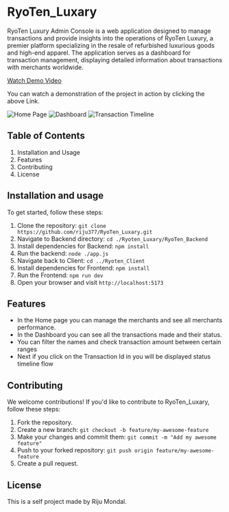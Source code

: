 # RyoTen_Luxary

RyoTen Luxury Admin Console is a web application designed to manage transactions and provide insights into the operations of RyoTen Luxury, a premier platform specializing in the resale of refurbished luxurious goods and high-end apparel. The application serves as a dashboard for transaction management, displaying detailed information about transactions with merchants worldwide.

[Watch Demo Video](https://drive.google.com/file/d/1HFbvhkbTQZ9-20xQy-KVk3fBiX_FcjdV/view?usp=sharing)

You can watch a demonstration of the project in action by clicking the above Link.

![Home Page](https://raw.githubusercontent.com/riju377/RyoTen_Luxury/main/images/Home.png)
![Dashboard](https://raw.githubusercontent.com/riju377/RyoTen_Luxury/main/images/Dashboard.png)
![Transaction Timeline](https://raw.githubusercontent.com/riju377/RyoTen_Luxury/main/images/TransactionTimeline.png)


## Table of Contents

1. Installation and Usage
2. Features
3. Contributing
4. License

## Installation and usage

To get started, follow these steps:

1. Clone the repository: `git clone https://github.com/riju377/RyoTen_Luxary.git`
2. Navigate to Backend directory: `cd ./Ryoten_Luxary/RyoTen_Backend`
3. Install dependencies for Backend: `npm install`
4. Run the backend: `node ./app.js`
5. Navigate back to Client: `cd ../Ryoten_Client`
6. Install dependencies for Frontend: `npm install`
7. Run the Frontend: `npm run dev`
6. Open your browser and visit `http://localhost:5173`

## Features

- In the Home page you can manage the merchants and see all merchants performance.
- In the Dashboard you can see all the transactions made and their status.
- You can filter the names and check transaction amount between certain ranges
- Next if you click on the Transaction Id in you will be displayed status timeline flow

## Contributing

We welcome contributions! If you'd like to contribute to RyoTen_Luxary, follow these steps:

1. Fork the repository.
2. Create a new branch: `git checkout -b feature/my-awesome-feature`
3. Make your changes and commit them: `git commit -m "Add my awesome feature"`
4. Push to your forked repository: `git push origin feature/my-awesome-feature`
5. Create a pull request.

## License

This is a self project made by Riju Mondal.
